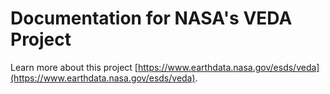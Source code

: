 # Documentation for NASA's VEDA Project

Learn more about this project [https://www.earthdata.nasa.gov/esds/veda](https://www.earthdata.nasa.gov/esds/veda).
